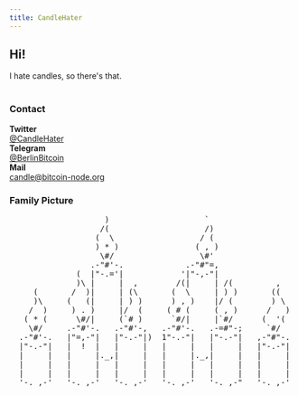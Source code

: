 ```yaml
---
title: CandleHater
---
```


## Hi!
I hate candles, so there's that.
<br>
<br>

### Contact
<div class="contact-box">
    <div>
        <strong>Twitter</strong><br>
        <a href="https://twitter.com/CandleHater" target="_blank">@CandleHater</a><br>
    </div>
    <div>
        <strong>Telegram</strong><br>
        <a href="https://t.me/BerlinBitcoin" target="_blank">@BerlinBitcoin</a>
    </div>
    <div>
        <strong>Mail</strong><br>
        <a href="mailto:candle@bitcoin-node.org&amp;subject=Candle Support">candle@bitcoin-node.org</a>
    </div>
</div>

### Family Picture
<pre class="ascii-candle">
                    )                    `
                   /(                    /)
                  (  \                  / (
                  ) * )                ( , )
                   \#/                  \#'
                 .-"#'-.             .-"#"=,
              (  |"-.='|            '|"-,-"|
              )\ |     |  ,        /(|     | /(         ,
     (       /  )|     | (\       (  \     | ) )       ((
     )\     (   (|     | ) )      ) , )    |/ (        ) \
    /  )     ) . )     |/  (     ( # (     ( , )      /   )
   ( * (      \#/|     (`# )      `#/|     |`#/      (  '(
    \#/     .-"#'-.   .-"#'-,   .-"#'-.   .-=#"-;     `#/
  .-"#'-.   |"=,-"|   |"-.-"|)  1"-.-"|   |"-.-"|   ,-"#"-.
  |"-.-"|   |  !  |   |     |   |     |   |     |   |"-.-"|
  |     |   |     |._,|     |   |     |._,|     |   |     |
  |     |   |     |   |     |   |     |   |     |   |     |
  |     |   |     |   |     |   |     |   |     |   |     |
  '-._,-'   '-._,-'   '-._,-'   '-._,-'   '-._,-"   '-._,-'
</pre>
